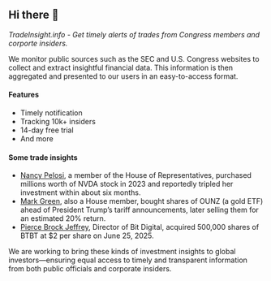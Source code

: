 ## Hi there 👋

<!--

**Here are some ideas to get you started:**

🙋‍♀️ A short introduction - what is your organization all about?
🌈 Contribution guidelines - how can the community get involved?
👩‍💻 Useful resources - where can the community find your docs? Is there anything else the community should know?
🍿 Fun facts - what does your team eat for breakfast?
🧙 Remember, you can do mighty things with the power of [Markdown](https://docs.github.com/github/writing-on-github/getting-started-with-writing-and-formatting-on-github/basic-writing-and-formatting-syntax)
-->

*TradeInsight.info - Get timely alerts of trades from Congress members and corporte insiders.*

We monitor public sources such as the SEC and U.S. Congress websites to collect and extract insightful financial data. This information is then aggregated and presented to our users in an easy-to-access format.


#### Features

- Timely notification
- Tracking 10k+ insiders
- 14-day free trial
- And more

#### Some trade insights

- [Nancy Pelosi](https://tradeinsight.info/trader/congress/1d0c4282-521f-5169-860c-1a56d47937cd), a member of the House of Representatives, purchased millions worth of NVDA stock in 2023 and reportedly tripled her investment within about six months.  
- [Mark Green](https://tradeinsight.info/trader/congress/c63fd4ab-a041-5c7f-8806-6d0e849bc94d), also a House member, bought shares of OUNZ (a gold ETF) ahead of President Trump’s tariff announcements, later selling them for an estimated 20% return.  
- [Pierce Brock Jeffrey](https://tradeinsight.info/trade/insider), Director of Bit Digital, acquired 500,000 shares of BTBT at $2 per share on June 25, 2025.

We are working to bring these kinds of investment insights to global investors—ensuring equal access to timely and transparent information from both public officials and corporate insiders.


